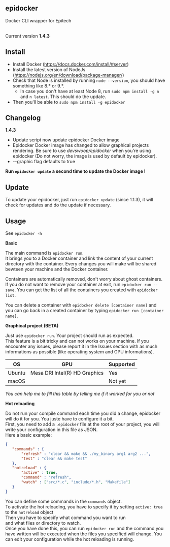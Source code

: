 ## epidocker
Docker CLI wrapper for Epitech<br><br>

Current version __1.4.3__

## Install

* Install Docker (https://docs.docker.com/install/#server)
* Install the latest version of NodeJs (https://nodejs.org/en/download/package-manager/)<br>
* Check that Node is installed by running `node --version`, you should have something like 8.* or 9.*.<br>
  - In case you don't have at least Node 8, run `sudo npm install -g n` and `n latest`. This should do the update.<br> 
* Then you'll be able to `sudo npm install -g epidocker`<br>

## Changelog

__1.4.3__

- Update script now update epidocker Docker image
- Epidocker Docker image has changed to allow graphical projects rendering. Be sure to use _devswoop/epidocker_ when you're using epidocker (Do not worry, the image is used by default by epidocker).
- --graphic flag defaults to true

__Run `epidocker update` a second time to update the Docker image !__

## Update

To update your epidocker, just run `epidocker update` (since 1.1.3), it will check for updates and do the update if necessary.

## Usage

See `epidocker -h`

__Basic__

The main command is `epidocker run`.<br>
It brings you to a Docker container and link the content of your current directory with the container. Every changes you will make will be shared bewteen your machine and the Docker container.<br>

Containers are automatically removed, don't worry about ghost containers.<br>
If you do not want to remove your container at exit, run `epidocker run --save`. You can get the list of all the containers you created with `epidocker list`.

You can delete a container with `epidocker delete [container name]` and you can go back in a created container by typing `epidocker run [container name]`.

__Graphical project (BETA)__

Just use `epidocker run`. Your project should run as expected.<br>
This feature is a bit tricky and can not works on your machine. If you encounter any issues, please report it in the Issues section with as much informations as possible (like operating system and GPU informations).<br>

OS | GPU | Supported
--- | --- | ---
Ubuntu | Mesa DRI Intel(R) HD Graphics | Yes
macOS | | Not yet

_You can help me to fill this table by telling me if it worked for you or not_

__Hot reloading__

Do not run your compile command each time you did a change, epidocker will do it for you. You juste have to configure it a bit.<br>
First, you need to add a `.epidocker` file at the root of your project, you will write your configuration in this file as JSON.<br>
Here a basic example:

 ```json
 {
	"commands" : {
		"refresh" : "clear && make && ./my_binary arg1 arg2 ...",
		"test" : "clear && make test"
	},
	"hotreload" : {
		"active" : true,
		"command" : "refresh",
		"watch" : ["src/*.c", "include/*.h", "Makefile"]
	}
}
```

You can define some commands in the `commands` object.<br>
To activate the hot reloading, you have to specify it by setting `active: true` to the `hotreload` object<br>
Then you have to specify what command you want to run<br>
and what files or directory to watch.<br>
Once you have done this, you can run `epidocker run` and the command you have written will be executed when the files you specified will change. You can edit your configuration while the hot reloading is running.
